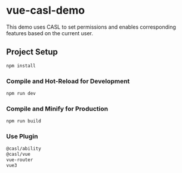 # vue-casl-demo

This demo uses CASL to set permissions and enables corresponding features based on the current user.

## Project Setup
```sh
npm install
```

### Compile and Hot-Reload for Development
```sh
npm run dev
```

### Compile and Minify for Production
```sh
npm run build
```

### Use Plugin
```sh
@casl/ability
@casl/vue
vue-router
vue3
```
